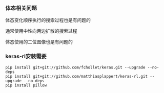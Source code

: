 ### 体态相关问题
体态变化顺序执行的搜索过程也是有问题的

通常使用中性向两边扩散的搜索过程

体态使用的二位图像也是有问题的

### keras-rl安装需要
    pip install git+git://github.com/fchollet/keras.git --upgrade --no-deps
    pip install git+git://github.com/matthiasplappert/keras-rl.git --upgrade --no-deps
    pip install pillow
